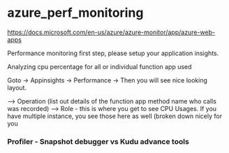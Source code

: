 # azure_perf_monitoring

https://docs.microsoft.com/en-us/azure/azure-monitor/app/azure-web-apps


Performance monitoring first step, please setup your application insights.

Analyzing cpu percentage for all or individual function app used

Goto -> Appinsights -> Performance -> Then you will see nice looking layout. 

--> Operation (list out details of the function app method name who calls was recorded)
--> Role - this is where you get to see CPU Usages. If you have multiple instance, you see those here as well (broken down nicely for you




### Profiler - Snapshot debugger vs Kudu advance tools 


